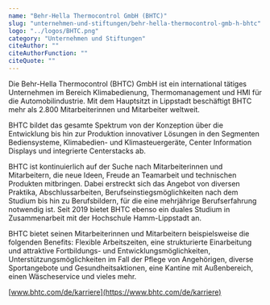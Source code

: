 ```yaml
---
name: "Behr-Hella Thermocontrol GmbH (BHTC)"
slug: "unternehmen-und-stiftungen/behr-hella-thermocontrol-gmb-h-bhtc"
logo: "../logos/BHTC.png"
category: "Unternehmen und Stiftungen"
citeAuthor: ""
citeAuthorFunction: ""
citeQuote: ""
---
```


Die Behr-Hella Thermocontrol (BHTC) GmbH ist ein international tätiges Unternehmen im Bereich Klimabedienung, Thermomanagement und HMI für die Automobilindustrie. Mit dem Hauptsitzt in Lippstadt beschäftigt BHTC mehr als 2.800 Mitarbeiterinnen und Mitarbeiter weltweit.

BHTC bildet das gesamte Spektrum von der Konzeption über die Entwicklung bis hin zur Produktion innovativer Lösungen in den Segmenten Bediensysteme, Klimabedien- und Klimasteuergeräte, Center Information Displays und integrierte Centerstacks ab.

BHTC ist kontinuierlich auf der Suche nach Mitarbeiterinnen und Mitarbeitern, die neue Ideen, Freude an Teamarbeit und technischen Produkten mitbringen. Dabei erstreckt sich das Angebot von diversen Praktika, Abschlussarbeiten, Berufseinstiegsmöglichkeiten nach dem Studium bis hin zu Berufsbildern, für die eine mehrjährige Berufserfahrung notwendig ist. Seit 2019 bietet BHTC ebenso ein duales Studium in Zusammenarbeit mit der Hochschule Hamm-Lippstadt an.

BHTC bietet seinen Mitarbeiterinnen und Mitarbeitern beispielsweise die folgenden Benefits: Flexible Arbeitszeiten, eine strukturierte Einarbeitung und attraktive Fortbildungs- und Entwicklungsmöglichkeiten, Unterstützungsmöglichkeiten im Fall der Pflege von Angehörigen, diverse Sportangebote und Gesundheitsaktionen, eine Kantine mit Außenbereich, einen Wäscheservice und vieles mehr.

[www.bhtc.com/de/karriere](https://www.bhtc.com/de/karriere)
